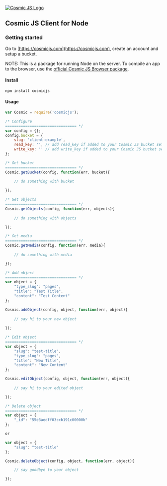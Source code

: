 [![Cosmic JS Logo](https://cosmicjs.com/images/marketing/logo-w-brand.jpg)](https://cosmicjs.com/)
## Cosmic JS Client for Node

### Getting started
Go to [https://cosmicjs.com](https://cosmicjs.com), create an account and setup a bucket.

NOTE: This is a package for running Node on the server.  To compile an app to the browser, use the [official Cosmic JS Browser package](https://github.com/cosmicjs/cosmicjs-node).

#### Install
```
npm install cosmicjs
```

#### Usage

```javascript
var Cosmic = require('cosmicjs');

/* Configure
================================ */
var config = {};
config.bucket = {
	slug: 'client-example',
	read_key: '', // add read_key if added to your Cosmic JS bucket settings
	write_key: '' // add write_key if added to your Cosmic JS bucket settings
};

/* Get bucket
================================ */
Cosmic.getBucket(config, function(err, bucket){
				
	// do something with bucket

});

/* Get objects
================================ */
Cosmic.getObjects(config, function(err, objects){
				
	// do something with objects

});

/* Get media
================================ */
Cosmic.getMedia(config, function(err, media){
			
	// do something with media

});

/* Add object
================================ */
var object = {
	"type_slug": "pages",
	"title": "Test Title",
	"content": "Test Content"
};

Cosmic.addObject(config, object, function(err, object){
	
	// say hi to your new object
	
});

/* Edit object
================================ */
var object = {
	"slug": "test-title",
	"type_slug": "pages",
	"title": "New Title",
	"content": "New Content"
};

Cosmic.editObject(config, object, function(err, object){
	
	// say hi to your edited object

});

/* Delete object
================================ */
var object = {
	"_id": "55e3aedff03ccb191c00000b"
};

or

var object = {
	"slug": "test-title"
};

Cosmic.deleteObject(config, object, function(err, object){

	// say goodbye to your object

});
```
